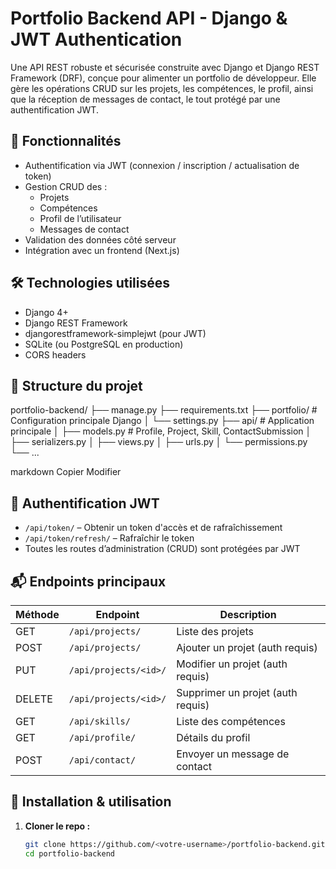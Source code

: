 # Portfolio Backend API - Django & JWT Authentication

Une API REST robuste et sécurisée construite avec Django et Django REST Framework (DRF), conçue pour alimenter un portfolio de développeur. Elle gère les opérations CRUD sur les projets, les compétences, le profil, ainsi que la réception de messages de contact, le tout protégé par une authentification JWT.

## 🚀 Fonctionnalités

- Authentification via JWT (connexion / inscription / actualisation de token)
- Gestion CRUD des :
  - Projets
  - Compétences
  - Profil de l’utilisateur
  - Messages de contact
- Validation des données côté serveur
- Intégration avec un frontend (Next.js)

## 🛠️ Technologies utilisées

- Django 4+
- Django REST Framework
- djangorestframework-simplejwt (pour JWT)
- SQLite (ou PostgreSQL en production)
- CORS headers

## 📁 Structure du projet

portfolio-backend/
├── manage.py
├── requirements.txt
├── portfolio/ # Configuration principale Django
│ └── settings.py
├── api/ # Application principale
│ ├── models.py # Profile, Project, Skill, ContactSubmission
│ ├── serializers.py
│ ├── views.py
│ ├── urls.py
│ └── permissions.py
└── ...

markdown
Copier
Modifier

## 🔐 Authentification JWT

- `/api/token/` – Obtenir un token d'accès et de rafraîchissement
- `/api/token/refresh/` – Rafraîchir le token
- Toutes les routes d’administration (CRUD) sont protégées par JWT

## 📬 Endpoints principaux

| Méthode | Endpoint                | Description                         |
|---------|-------------------------|-------------------------------------|
| GET     | `/api/projects/`        | Liste des projets                   |
| POST    | `/api/projects/`        | Ajouter un projet (auth requis)     |
| PUT     | `/api/projects/<id>/`   | Modifier un projet (auth requis)    |
| DELETE  | `/api/projects/<id>/`   | Supprimer un projet (auth requis)   |
| GET     | `/api/skills/`          | Liste des compétences               |
| GET     | `/api/profile/`         | Détails du profil                   |
| POST    | `/api/contact/`         | Envoyer un message de contact       |

## 🧪 Installation & utilisation

1. **Cloner le repo :**
   ```bash
   git clone https://github.com/<votre-username>/portfolio-backend.git
   cd portfolio-backend
